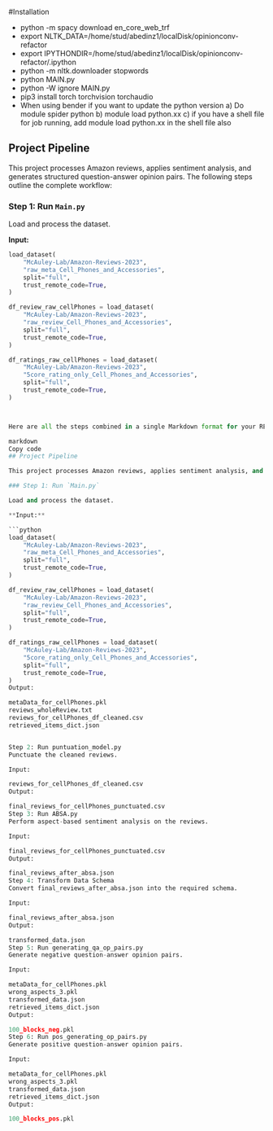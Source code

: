 #Installation
- python -m spacy download en_core_web_trf
- export NLTK_DATA=/home/stud/abedinz1/localDisk/opinionconv-refactor
- export IPYTHONDIR=/home/stud/abedinz1/localDisk/opinionconv-refactor/.ipython
- python -m nltk.downloader stopwords
- python MAIN.py
- python -W ignore MAIN.py
- pip3 install torch torchvision torchaudio
- When using bender if you want to update the python version
    a) Do module spider python
    b) module load python.xx
    c) if you have a shell file for job running, add module load python.xx in the shell file also



## Project Pipeline

This project processes Amazon reviews, applies sentiment analysis, and generates structured question-answer opinion pairs. The following steps outline the complete workflow:

### Step 1: Run `Main.py`

Load and process the dataset.

**Input:**

```python
load_dataset(
    "McAuley-Lab/Amazon-Reviews-2023",
    "raw_meta_Cell_Phones_and_Accessories",
    split="full",
    trust_remote_code=True,
)

df_review_raw_cellPhones = load_dataset(
    "McAuley-Lab/Amazon-Reviews-2023",
    "raw_review_Cell_Phones_and_Accessories",
    split="full",
    trust_remote_code=True,
)

df_ratings_raw_cellPhones = load_dataset(
    "McAuley-Lab/Amazon-Reviews-2023",
    "5core_rating_only_Cell_Phones_and_Accessories",
    split="full",
    trust_remote_code=True,
)



Here are all the steps combined in a single Markdown format for your README.md:

markdown
Copy code
## Project Pipeline

This project processes Amazon reviews, applies sentiment analysis, and generates structured question-answer opinion pairs. The following steps outline the complete workflow:

### Step 1: Run `Main.py`

Load and process the dataset.

**Input:**

```python
load_dataset(
    "McAuley-Lab/Amazon-Reviews-2023",
    "raw_meta_Cell_Phones_and_Accessories",
    split="full",
    trust_remote_code=True,
)

df_review_raw_cellPhones = load_dataset(
    "McAuley-Lab/Amazon-Reviews-2023",
    "raw_review_Cell_Phones_and_Accessories",
    split="full",
    trust_remote_code=True,
)

df_ratings_raw_cellPhones = load_dataset(
    "McAuley-Lab/Amazon-Reviews-2023",
    "5core_rating_only_Cell_Phones_and_Accessories",
    split="full",
    trust_remote_code=True,
)
Output:

metaData_for_cellPhones.pkl
reviews_wholeReview.txt
reviews_for_cellPhones_df_cleaned.csv
retrieved_items_dict.json


Step 2: Run puntuation_model.py
Punctuate the cleaned reviews.

Input:

reviews_for_cellPhones_df_cleaned.csv
Output:

final_reviews_for_cellPhones_punctuated.csv
Step 3: Run ABSA.py
Perform aspect-based sentiment analysis on the reviews.

Input:

final_reviews_for_cellPhones_punctuated.csv
Output:

final_reviews_after_absa.json
Step 4: Transform Data Schema
Convert final_reviews_after_absa.json into the required schema.

Input:

final_reviews_after_absa.json
Output:

transformed_data.json
Step 5: Run generating_qa_op_pairs.py
Generate negative question-answer opinion pairs.

Input:

metaData_for_cellPhones.pkl
wrong_aspects_3.pkl
transformed_data.json
retrieved_items_dict.json
Output:

100_blocks_neg.pkl
Step 6: Run pos_generating_op_pairs.py
Generate positive question-answer opinion pairs.

Input:

metaData_for_cellPhones.pkl
wrong_aspects_3.pkl
transformed_data.json
retrieved_items_dict.json
Output:

100_blocks_pos.pkl
